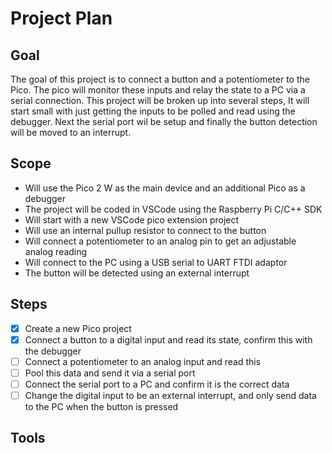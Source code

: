 # Project Plan

## Goal
The goal of this project is to connect a button and a potentiometer to the Pico. The pico will monitor these inputs and relay the state to a PC via a serial connection. This project will be broken up into several steps, It will start small with just getting the inputs to be polled and read using the debugger. Next the serial port wil be setup and finally the button detection will be moved to an interrupt.

## Scope
- Will use the Pico 2 W as the main device and an additional Pico as a debugger
- The project will be coded in VSCode using the Raspberry Pi C/C++ SDK 
- Will start with a new VSCode pico extension project
- Will use an internal pullup resistor to connect to the button
- Will connect a potentiometer to an analog pin to get an adjustable analog reading
- Will connect to the PC using a USB serial to UART FTDI adaptor
- The button will be detected using an external interrupt

## Steps
- [x] Create a new Pico project
- [x] Connect a button to a digital input and read its state, confirm this with the debugger
- [ ] Connect a potentiometer to an analog input and read this
- [ ] Pool this data and send it via a serial port
- [ ] Connect the serial port to a PC and confirm it is the correct data
- [ ] Change the digital input to be an external interrupt, and only send data to the PC when the button is pressed
  
## Tools
 